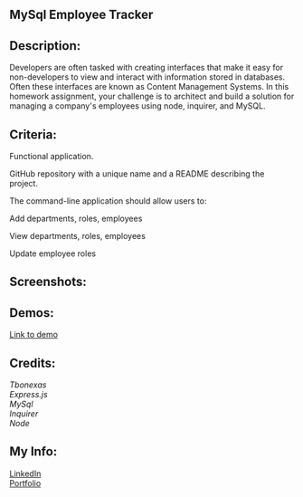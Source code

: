 ## MySql Employee Tracker  

## Description:  
Developers are often tasked with creating interfaces that make it easy for non-developers to view and interact with information stored in databases. Often these interfaces are known as Content Management Systems. In this homework assignment, your challenge is to architect and build a solution for managing a company's employees using node, inquirer, and MySQL.  
## Criteria:  
Functional application.


GitHub repository with a unique name and a README describing the project.


The command-line application should allow users to:


Add departments, roles, employees


View departments, roles, employees


Update employee roles  
## Screenshots:  

## Demos:  
[Link to demo](https://drive.google.com/file/d/1XM9FuT7A0Ab24c1qk2Doxiq3f1v-Rc3K/view)   
## Credits:  
*Tbonexas*     
*Express.js*  
*MySql*  
*Inquirer*     
*Node*  
## My Info:  
[LinkedIn](https://www.linkedin.com/in/todd-murdoch)    
[Portfolio](https://tbonexas.github.io/portfolio)  


